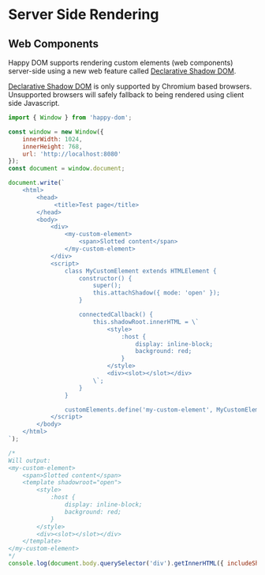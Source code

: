 # Server Side Rendering

## Web Components

Happy DOM supports rendering custom elements (web components) server-side using a new web feature called [Declarative Shadow DOM](https://chromestatus.com/feature/5191745052606464).

[Declarative Shadow DOM](https://chromestatus.com/feature/5191745052606464) is only supported by Chromium based browsers. Unsupported browsers will safely fallback to being rendered using client side Javascript.

```javascript
import { Window } from 'happy-dom';

const window = new Window({
	innerWidth: 1024,
	innerHeight: 768,
	url: 'http://localhost:8080'
});
const document = window.document;

document.write(`
    <html>
        <head>
             <title>Test page</title>
        </head>
        <body>
            <div>
                <my-custom-element>
                    <span>Slotted content</span>
                </my-custom-element>
            </div>
            <script>
                class MyCustomElement extends HTMLElement {
                    constructor() {
                        super();
                        this.attachShadow({ mode: 'open' });
                    }

                    connectedCallback() {
                        this.shadowRoot.innerHTML = \`
                            <style>
                                :host {
                                    display: inline-block;
                                    background: red;
                                }
                            </style>
                            <div><slot></slot></div>
                        \`;
                    }
                }

                customElements.define('my-custom-element', MyCustomElement);
            </script>
        </body>
    </html>
`);

/*
Will output:
<my-custom-element>
    <span>Slotted content</span>
    <template shadowroot="open">
        <style>
            :host {
                display: inline-block;
                background: red;
            }
        </style>
        <div><slot></slot></div>
    </template>
</my-custom-element>
*/
console.log(document.body.querySelector('div').getInnerHTML({ includeShadowRoots: true }));
```